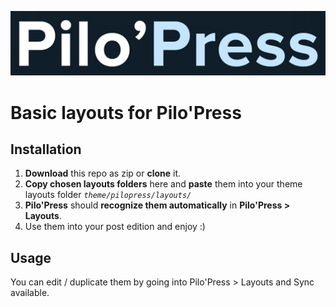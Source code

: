 ![alt text](https://github.com/Jonathan-Scapin/JS-PiloPress-Public-Layouts/blob/main/img/screenshot.png "Logo Pilo'Press")
# Basic layouts for Pilo'Press 
## Installation 
1.  **Download**  this repo as zip or  **clone**  it.
2.  **Copy chosen layouts folders**  here and  **paste**  them into your theme layouts folder  _`theme/pilopress/layouts/`_
3.  **Pilo'Press**  should  **recognize them automatically**  in  **Pilo'Press > Layouts**.
4.  Use them into your post edition and enjoy :)
## Usage 
You can edit / duplicate them by going into Pilo'Press > Layouts and Sync available.
